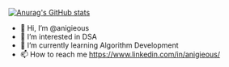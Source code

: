 [![Anurag's GitHub stats](https://github-readme-stats.vercel.app/api?username=anigieous)](https://github.com/anuraghazra/github-readme-stats)
- 👋 Hi, I’m @anigieous
- 👀 I’m interested in DSA
- 🌱 I’m currently learning Algorithm Development
- 📫 How to reach me https://www.linkedin.com/in/anigieous/



<!---
anigieous/anigieous is a ✨ special ✨ repository because its `README.md` (this file) appears on your GitHub profile.
You can click the Preview link to take a look at your changes.
--->
